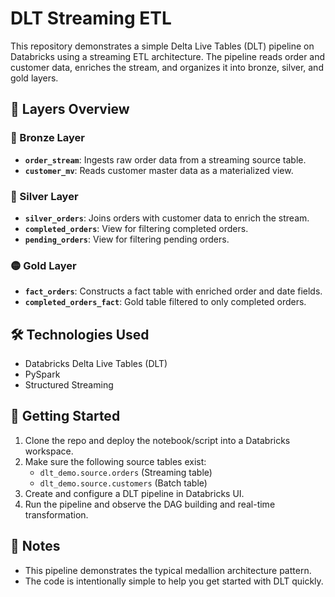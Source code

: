 # DLT Streaming ETL

This repository demonstrates a simple Delta Live Tables (DLT) pipeline on Databricks using a streaming ETL architecture. The pipeline reads order and customer data, enriches the stream, and organizes it into bronze, silver, and gold layers.

## 📁 Layers Overview

### 🔸 Bronze Layer
- **`order_stream`**: Ingests raw order data from a streaming source table.
- **`customer_mv`**: Reads customer master data as a materialized view.

### 🔹 Silver Layer
- **`silver_orders`**: Joins orders with customer data to enrich the stream.
- **`completed_orders`**: View for filtering completed orders.
- **`pending_orders`**: View for filtering pending orders.

### 🟡 Gold Layer
- **`fact_orders`**: Constructs a fact table with enriched order and date fields.
- **`completed_orders_fact`**: Gold table filtered to only completed orders.

## 🛠 Technologies Used
- Databricks Delta Live Tables (DLT)
- PySpark
- Structured Streaming

## 🚀 Getting Started

1. Clone the repo and deploy the notebook/script into a Databricks workspace.
2. Make sure the following source tables exist:
   - `dlt_demo.source.orders` (Streaming table)
   - `dlt_demo.source.customers` (Batch table)
3. Create and configure a DLT pipeline in Databricks UI.
4. Run the pipeline and observe the DAG building and real-time transformation.

## 📌 Notes
- This pipeline demonstrates the typical medallion architecture pattern.
- The code is intentionally simple to help you get started with DLT quickly.
